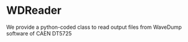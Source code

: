 # WDReader
We provide a python-coded class to read output files from WaveDump software of CAEN DT5725
